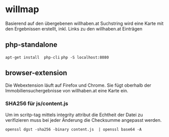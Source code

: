 # willmap
Basierend auf den übergebenen willhaben.at Suchstring wird eine Karte mit den Ergebnissen erstellt, inkl. Links zu den willhaben.at Einträgen

## php-standalone 
  `apt-get install  php-cli`
  `php -S localhost:8080`
 
## browser-extension
Die Webextension läuft auf Firefox und Chrome. Sie fügt oberhalb der Immobiliensuchergebnisse von willhaben.at eine Karte ein.

### SHA256 für js/content.js
Um im scritp-tag mittels integrity attribut die Echtheit der Datei zu verifizieren muss bei jeder Änderung die Checksumme angepasst werden.

  `openssl dgst -sha256 -binary content.js  | openssl base64 -A`
